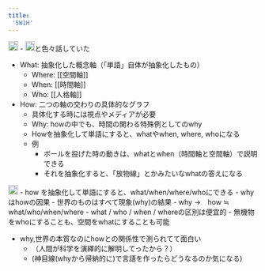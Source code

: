 ```yaml
---
title:
 '5W1H'
---
```


<img src='https://scrapbox.io/api/pages/blu3mo-public/public/icon' alt='public.icon' height="19.5"/>
- <img src='https://scrapbox.io/api/pages/blu3mo-public/axokxi/icon' alt='axokxi.icon' height="19.5"/>と色々話していた

- What: 抽象化した概念軸（「単語」自体が抽象化したもの）
    - Where: [[空間軸]]
    - When: [[時間軸]]
    - Who: [[人格軸]]
- How: 二つの軸の交わりの具体的なグラフ
    - 具体化する時には視点やメディアが必要
    - Why: howの中でも、時間の関わる特殊例としてのwhy
    - Howを抽象化して単語にすると、whatやwhen, where, whoになる
    - 例
        - ボールを投げた時の動きは、whatとwhen（時間軸と空間軸）で説明できる
        - それを抽象化すると、「放物線」とかみたいなwhatの答えになる

<img src='https://scrapbox.io/api/pages/blu3mo-public/axokxi/icon' alt='axokxi.icon' height="19.5"/>
- how を抽象化して単語にすると、what/when/where/whoにできる
- whyはhowの因果
    - 世界のものはすべて現象(why)の結果
- why →　how  ≒ what/who/when/where
- what / who / when / whereの区別は便宜的
    - 無機物をwhoにすることも、空間をwhatにすることも可能

- why,世界の本質なのにhowとの関係性で測られてて面白い
    - （人間が科学を演繹的に解明してったから？）
    - (神目線(whyから帰納的に)で言語を作ったらどうなるのか気になる)
